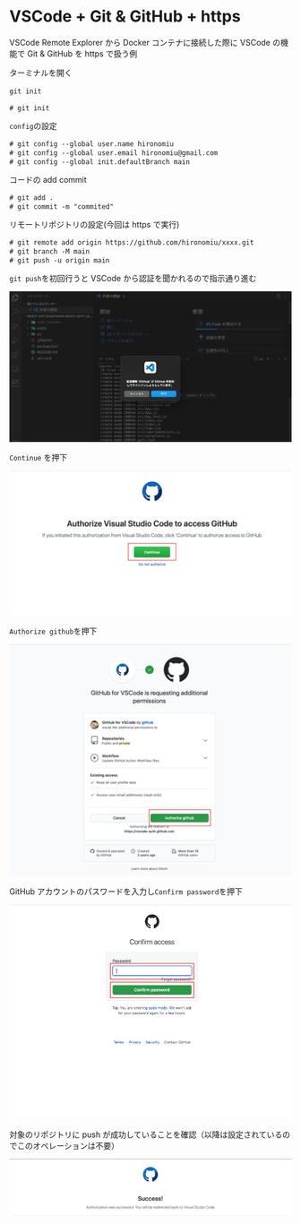 # VSCode + Git & GitHub + https

VSCode Remote Explorer から Docker コンテナに接続した際に VSCode の機能で Git & GitHub を https で扱う例

ターミナルを開く

`git init`

```
# git init
```

`config`の設定

```
# git config --global user.name hironomiu
# git config --global user.email hironomiu@gmail.com
# git config --global init.defaultBranch main
```

コードの add commit

```
# git add .
# git commit -m "commited"
```

リモートリポジトリの設定(今回は https で実行)

```
# git remote add origin https://github.com/hironomiu/xxxx.git
# git branch -M main
# git push -u origin main
```

`git push`を初回行うと VSCode から認証を聞かれるので指示通り進む

![git-00](./images/git-00.png)

`Continue` を押下

![git-01](./images/git-01.png)

`Authorize github`を押下

![git-02](./images/git-02.png)

GitHub アカウントのパスワードを入力し`Confirm password`を押下

![git-03](./images/git-03.png)

対象のリポジトリに push が成功していることを確認（以降は設定されているのでこのオペレーションは不要）

![git-04](./images/git-04.png)
